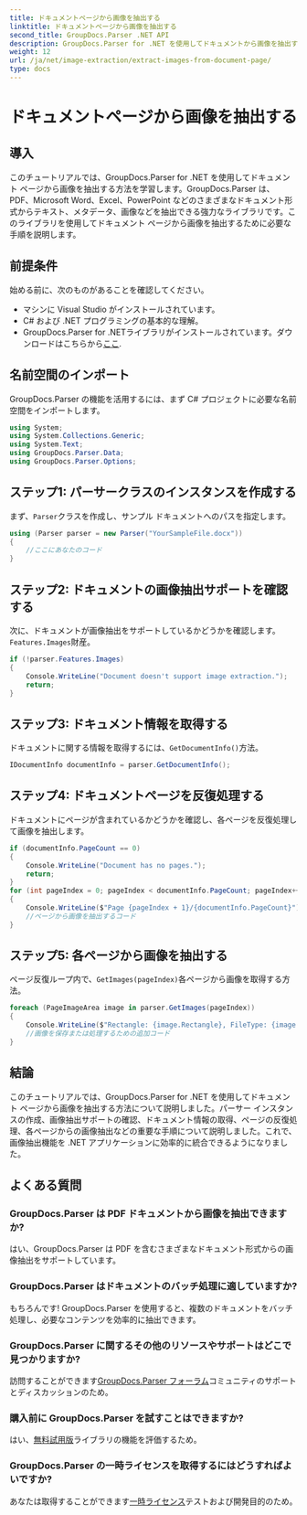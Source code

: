```yaml
---
title: ドキュメントページから画像を抽出する
linktitle: ドキュメントページから画像を抽出する
second_title: GroupDocs.Parser .NET API
description: GroupDocs.Parser for .NET を使用してドキュメントから画像を抽出する方法を学習します。ドキュメント処理機能を強化します。
weight: 12
url: /ja/net/image-extraction/extract-images-from-document-page/
type: docs
---
```

# ドキュメントページから画像を抽出する

## 導入
このチュートリアルでは、GroupDocs.Parser for .NET を使用してドキュメント ページから画像を抽出する方法を学習します。GroupDocs.Parser は、PDF、Microsoft Word、Excel、PowerPoint などのさまざまなドキュメント形式からテキスト、メタデータ、画像などを抽出できる強力なライブラリです。このライブラリを使用してドキュメント ページから画像を抽出するために必要な手順を説明します。
## 前提条件
始める前に、次のものがあることを確認してください。
- マシンに Visual Studio がインストールされています。
- C# および .NET プログラミングの基本的な理解。
- GroupDocs.Parser for .NETライブラリがインストールされています。ダウンロードはこちらから[ここ](https://releases.groupdocs.com/parser/net/).

## 名前空間のインポート
GroupDocs.Parser の機能を活用するには、まず C# プロジェクトに必要な名前空間をインポートします。
```csharp
using System;
using System.Collections.Generic;
using System.Text;
using GroupDocs.Parser.Data;
using GroupDocs.Parser.Options;
```
## ステップ1: パーサークラスのインスタンスを作成する
まず、`Parser`クラスを作成し、サンプル ドキュメントへのパスを指定します。
```csharp
using (Parser parser = new Parser("YourSampleFile.docx"))
{
    //ここにあなたのコード
}
```
## ステップ2: ドキュメントの画像抽出サポートを確認する
次に、ドキュメントが画像抽出をサポートしているかどうかを確認します。`Features.Images`財産。
```csharp
if (!parser.Features.Images)
{
    Console.WriteLine("Document doesn't support image extraction.");
    return;
}
```
## ステップ3: ドキュメント情報を取得する
ドキュメントに関する情報を取得するには、`GetDocumentInfo()`方法。
```csharp
IDocumentInfo documentInfo = parser.GetDocumentInfo();
```
## ステップ4: ドキュメントページを反復処理する
ドキュメントにページが含まれているかどうかを確認し、各ページを反復処理して画像を抽出します。
```csharp
if (documentInfo.PageCount == 0)
{
    Console.WriteLine("Document has no pages.");
    return;
}
for (int pageIndex = 0; pageIndex < documentInfo.PageCount; pageIndex++)
{
    Console.WriteLine($"Page {pageIndex + 1}/{documentInfo.PageCount}");
    //ページから画像を抽出するコード
}
```
## ステップ5: 各ページから画像を抽出する
ページ反復ループ内で、`GetImages(pageIndex)`各ページから画像を取得する方法。
```csharp
foreach (PageImageArea image in parser.GetImages(pageIndex))
{
    Console.WriteLine($"Rectangle: {image.Rectangle}, FileType: {image.FileType}");
    //画像を保存または処理するための追加コード
}
```

## 結論
このチュートリアルでは、GroupDocs.Parser for .NET を使用してドキュメント ページから画像を抽出する方法について説明しました。パーサー インスタンスの作成、画像抽出サポートの確認、ドキュメント情報の取得、ページの反復処理、各ページからの画像抽出などの重要な手順について説明しました。これで、画像抽出機能を .NET アプリケーションに効率的に統合できるようになりました。

## よくある質問
### GroupDocs.Parser は PDF ドキュメントから画像を抽出できますか?
はい、GroupDocs.Parser は PDF を含むさまざまなドキュメント形式からの画像抽出をサポートしています。
### GroupDocs.Parser はドキュメントのバッチ処理に適していますか?
もちろんです! GroupDocs.Parser を使用すると、複数のドキュメントをバッチ処理し、必要なコンテンツを効率的に抽出できます。
### GroupDocs.Parser に関するその他のリソースやサポートはどこで見つかりますか?
訪問することができます[GroupDocs.Parser フォーラム](https://forum.groupdocs.com/c/parser/17)コミュニティのサポートとディスカッションのため。
### 購入前に GroupDocs.Parser を試すことはできますか?
はい、[無料試用版](https://releases.groupdocs.com/)ライブラリの機能を評価するため。
### GroupDocs.Parser の一時ライセンスを取得するにはどうすればよいですか?
あなたは取得することができます[一時ライセンス](https://purchase.groupdocs.com/temporary-license/)テストおよび開発目的のため。